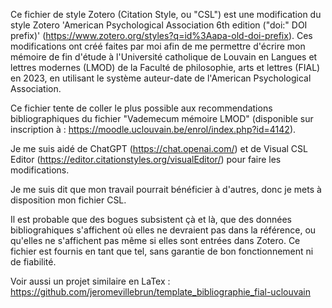 Ce fichier de style Zotero (Citation Style, ou "CSL") est une modification du style Zotero 'American Psychological Association 6th edition ("doi:" DOI prefix)' (https://www.zotero.org/styles?q=id%3Aapa-old-doi-prefix). Ces modifications ont créé faites par moi afin de me permettre d'écrire mon mémoire de fin d'étude à l'Université catholique de Louvain en Langues et lettres modernes (LMOD) de la Faculté de philosophie, arts et lettres (FIAL) en 2023, en utilisant le système auteur-date de l'American Psychological Association.

Ce fichier tente de coller le plus possible aux recommendations bibliographiques du fichier "Vademecum mémoire LMOD" (disponible sur inscription à : https://moodle.uclouvain.be/enrol/index.php?id=4142).

Je me suis aidé de ChatGPT (https://chat.openai.com/) et de Visual CSL Editor (https://editor.citationstyles.org/visualEditor/) pour faire les modifications.

Je me suis dit que mon travail pourrait bénéficier à d'autres, donc je mets à disposition mon fichier CSL.

Il est probable que des bogues subsistent çà et là, que des données bibliograhiques s'affichent où elles ne devraient pas dans la référence, ou qu'elles ne s'affichent pas même si elles sont entrées dans Zotero. Ce fichier est fournis en tant que tel, sans garantie de bon fonctionnement ni de fiabilité.

Voir aussi un projet similaire en LaTex : https://github.com/jeromevillebrun/template_bibliographie_fial-uclouvain
